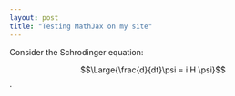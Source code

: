 ```yaml
---
layout: post
title: "Testing MathJax on my site"
---
```


Consider the Schrodinger equation: 

$$\Large{\frac{d}{dt}\psi = i H \psi}$$. 